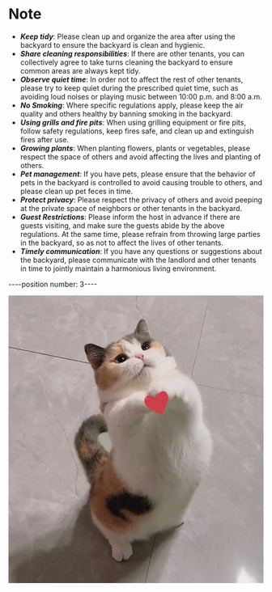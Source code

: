 # Note
- ***Keep tidy***: Please clean up and organize the area after using the backyard to ensure the backyard is clean and hygienic.
- ***Share cleaning responsibilities***: If there are other tenants, you can collectively agree to take turns cleaning the backyard to ensure common areas are always kept tidy.
- ***Observe quiet time***: In order not to affect the rest of other tenants, please try to keep quiet during the prescribed quiet time, such as avoiding loud noises or playing music between 10:00 p.m. and 8:00 a.m.
- ***No Smoking***: Where specific regulations apply, please keep the air quality and others healthy by banning smoking in the backyard.
- ***Using grills and fire pits***: When using grilling equipment or fire pits, follow safety regulations, keep fires safe, and clean up and extinguish fires after use.
- ***Growing plants***: When planting flowers, plants or vegetables, please respect the space of others and avoid affecting the lives and planting of others.
- ***Pet management***: If you have pets, please ensure that the behavior of pets in the backyard is controlled to avoid causing trouble to others, and please clean up pet feces in time.
- ***Protect privacy***: Please respect the privacy of others and avoid peeping at the private space of neighbors or other tenants in the backyard.
- ***Guest Restrictions***: Please inform the host in advance if there are guests visiting, and make sure the guests abide by the above regulations. At the same time, please refrain from throwing large parties in the backyard, so as not to affect the lives of other tenants.
- ***Timely communication***: If you have any questions or suggestions about the backyard, please communicate with the landlord and other tenants in time to jointly maintain a harmonious living environment.

----position number: 3----

![image](https://github.com/Yangtze-zzz/Mixed_Reality/blob/main/egg.jpg)
